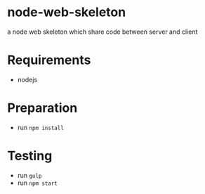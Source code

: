 node-web-skeleton
=================

a node web skeleton which share code between server and client

# Requirements
- nodejs

# Preparation
- run `npm install`

# Testing
- run `gulp`
- run `npm start`
